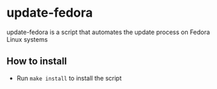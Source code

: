 # update-fedora
update-fedora is a script that automates the update process on Fedora Linux systems

## How to install
* Run `make install` to install the script